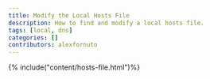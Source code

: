 ```yaml
---
title: Modify the Local Hosts File
description: How to find and modify a local hosts file.
tags: [local, dns]
categories: []
contributors: alexfornuto
---
```


{% include("content/hosts-file.html")%}
